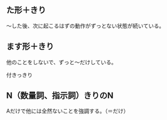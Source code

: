 
## た形＋きり

〜した後、次に起こるはずの動作がずっとない状態が続いている。

## ます形＋きり

他のことをしないで、ずっと〜だけしている。

付きっきり

## N（数量詞、指示詞）きりのN

Aだけで他には全然ないことを強調する。（＝だけ）
